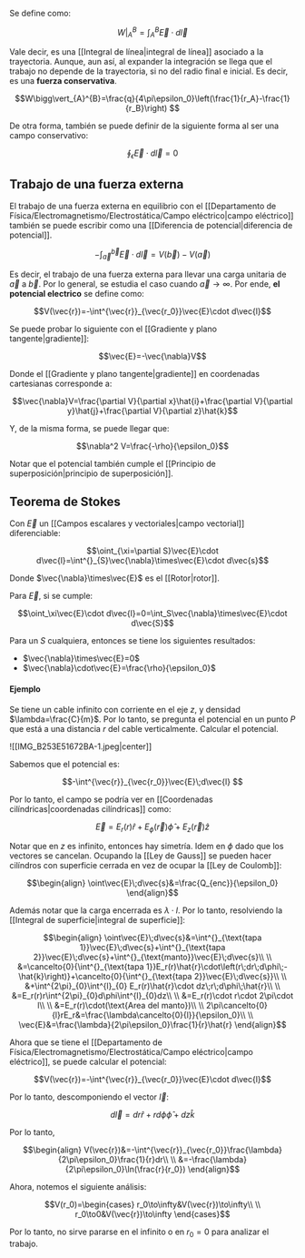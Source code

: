 
Se define como: 

$$W\bigg\vert_{A}^{B}=\int^{B}_{A}\vec{E}\cdot d\vec{l}$$

Vale decir, es una [[Integral de línea|integral de línea]] asociado a la trayectoria.  Aunque, aun así, al expander la integración se llega que el trabajo no depende de la trayectoria, si no del radio final e inicial. Es decir, es una **fuerza conservativa**. 

$$W\bigg\vert_{A}^{B}=\frac{q}{4\pi\epsilon_0}\left(\frac{1}{r_A}-\frac{1}{r_B}\right) $$

De otra forma, también se puede definir de la siguiente forma al ser una campo conservativo: 

$$\oint_\epsilon\vec{E}\cdot d\vec{l}=0$$
## Trabajo de una fuerza externa 

El trabajo de una fuerza externa en equilibrio con el [[Departamento de Física/Electromagnetismo/Electrostática/Campo eléctrico|campo eléctrico]] también se puede escribir como una [[Diferencia de potencial|diferencia de potencial]]. 

$$-\int^{\vec{b}}_{\vec{a}}\vec{E}\cdot d\vec{l}=V(\vec{b})-V(\vec{a})$$

Es decir, el trabajo de una fuerza externa para llevar una carga unitaria de $\vec{a}$ a $\vec{b}$. Por lo general, se estudia el caso cuando $\vec{a}\to\infty$. Por ende, **el potencial electrico** se define como: 

$$V(\vec{r})=-\int^{\vec{r}}_{\vec{r_0}}\vec{E}\cdot d\vec{l}$$

Se puede probar lo siguiente con el [[Gradiente y plano tangente|gradiente]]: 

$$\vec{E}=-\vec{\nabla}V$$

Donde el [[Gradiente y plano tangente|gradiente]] en coordenadas cartesianas corresponde a: 

$$\vec{\nabla}V=\frac{\partial V}{\partial x}\hat{i}+\frac{\partial V}{\partial y}\hat{j}+\frac{\partial V}{\partial z}\hat{k}$$

Y, de la misma forma, se puede llegar que: 

$$\nabla^2 V=\frac{-\rho}{\epsilon_0}$$

Notar que el potencial también cumple el [[Principio de superposición|principio de superposición]]. 

## Teorema de Stokes 

Con $\vec{E}$ un [[Campos escalares y vectoriales|campo vectorial]] diferenciable: 

$$\oint_{\xi=\partial S}\vec{E}\cdot d\vec{l}=\int^{}_{S}\vec{\nabla}\times\vec{E}\cdot d\vec{s}$$

Donde $\vec{\nabla}\times\vec{E}$ es el [[Rotor|rotor]]. 

Para $\vec{E}$, si se cumple: 

$$\oint_\xi\vec{E}\cdot d\vec{l}=0=\int_S\vec{\nabla}\times\vec{E}\cdot d\vec{S}$$

Para un $S$ cualquiera, entonces se tiene los siguientes resultados: 

- $\vec{\nabla}\times\vec{E}=0$
- $\vec{\nabla}\cdot\vec{E}=\frac{\rho}{\epsilon_0}$ 


#### Ejemplo 

Se tiene un cable infinito con corriente en el eje $z$, y densidad $\lambda=\frac{C}{m}$. Por lo tanto, se pregunta el potencial en un punto $P$ que está a una distancia $r$ del cable verticalmente. Calcular el potencial. 

![[IMG_B253E51672BA-1.jpeg|center]]

Sabemos que el potencial es: 

$$-\int^{\vec{r}}_{\vec{r_0}}\vec{E}\;d\vec{l} $$

Por lo tanto, el campo se podría ver en [[Coordenadas cilíndricas|coordenadas cilíndricas]] como: 

$$\vec{E}=E_r(r)\hat{r}+E_\phi(\vec{r})\hat{\phi}+E_z(\vec{r})\hat{z}$$

Notar que en $z$ es infinito, entonces hay simetría. Idem en $\phi$ dado que los vectores se cancelan. Ocupando la [[Ley de Gauss]] se pueden hacer cilíndros con superficie cerrada en vez de ocupar la [[Ley de Coulomb]]: 

$$\begin{align}
\oint\vec{E}\;d\vec{s}&=\frac{Q_{enc}}{\epsilon_0}
\end{align}$$

Además notar que la carga encerrada es $\lambda\cdot l$. Por lo tanto, resolviendo la [[Integral de superficie|integral de superficie]]: 


$$\begin{align}
\oint\vec{E}\;d\vec{s}&=\int^{}_{\text{tapa 1}}\vec{E}\;d\vec{s}+\int^{}_{\text{tapa 2}}\vec{E}\;d\vec{s}+\int^{}_{\text{manto}}\vec{E}\;d\vec{s}\\  \\
&=\cancelto{0}{\int^{}_{\text{tapa 1}}E_r(r)\hat{r}\cdot\left(r\;dr\;d\phi\;-\hat{k}\right)}+\cancelto{0}{\int^{}_{\text{tapa 2}}\vec{E}\;d\vec{s}}\\  \\
&+\int^{2\pi}_{0}\int^{l}_{0}
E_r(r)\hat{r}\cdot dz\;r\;d\phi\;\hat{r}\\  \\
&=E_r(r)r\int^{2\pi}_{0}d\phi\int^{l}_{0}dz\\  \\
&=E_r(r)\cdot r\cdot 2\pi\cdot l\\  \\
&=E_r(r)\cdot(\text{Area del manto})\\  \\
2\pi\cancelto{0}{l}rE_r&=\frac{\lambda\cancelto{0}{l}}{\epsilon_0}\\  \\
\vec{E}&=\frac{\lambda}{2\pi\epsilon_0}\frac{1}{r}\hat{r}
\end{align}$$


Ahora que se tiene el [[Departamento de Física/Electromagnetismo/Electrostática/Campo eléctrico|campo eléctrico]], se puede calcular el potencial: 

$$V(\vec{r})=-\int^{\vec{r}}_{\vec{r_0}}\vec{E}\cdot d\vec{l}$$

Por lo tanto, descomponiendo el vector $\vec{l}$: 

$$d\vec{l}=dr\hat{r}+rd\phi\hat{\phi}+dz\hat{k}$$

Por lo tanto, 

$$\begin{align}
V(\vec{r})&=-\int^{\vec{r}}_{\vec{r_0}}\frac{\lambda}{2\pi\epsilon_0}\frac{1}{r}dr\\  \\
&=-\frac{\lambda}{2\pi\epsilon_0}\ln(\frac{r}{r_0})
\end{align}$$

Ahora, notemos el siguiente análisis: 

$$V(r_0)=\begin{cases}
r_0\to\infty&V(\vec{r})\to\infty\\  \\
r_0\to0&V(\vec{r})\to\infty
\end{cases}$$

Por lo tanto, no sirve pararse en el infinito o en $r_0=0$ para analizar el trabajo. 

